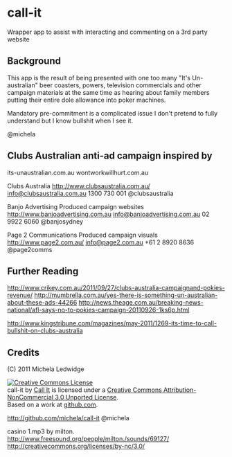 call-it
=======

Wrapper app to assist with interacting and commenting on a 3rd party website

Background
----------

This app is the result of being presented with one too many "It's Un-australian" beer coasters, powers, television commercials and other campaign materials at the same time as hearing about family members putting their entire dole allowance into poker machines.

Mandatory pre-commitment is a complicated issue I don't pretend to fully understand but I know bullshit when I see it. 

@michela 

Clubs Australian anti-ad campaign inspired by 
---------------------------------------------

its-unaustralian.com.au
wontworkwillhurt.com.au

Clubs Australia
http://www.clubsaustralia.com.au/
info@clubsaustralia.com.au
1300 730 001
@clubsaustralia

Banjo Advertising
Produced campaign websites
http://www.banjoadvertising.com.au
info@banjoadvertising.com.au
02 9922 6060
@banjosydney

Page 2 Communications
Produced campaign visuals
http://www.page2.com.au/
info@page2.com.au
+61 2 8920 8636
@page2comms


Further Reading
---------------

http://www.crikey.com.au/2011/09/27/clubs-australia-campaignand-pokies-revenue/
http://mumbrella.com.au/yes-there-is-something-un-australian-about-these-ads-44266
http://news.theage.com.au/breaking-news-national/afl-says-no-to-pokies-campaign-20110926-1ks6p.html

http://www.kingstribune.com/magazines/may-2011/1269-its-time-to-call-bullshit-on-clubs-australia

Credits
-------

(C) 2011 Michela Ledwidge

<a rel="license" href="http://creativecommons.org/licenses/by-nc/3.0/"><img alt="Creative Commons License" style="border-width:0" src="http://i.creativecommons.org/l/by-nc/3.0/88x31.png" /></a><br /><span xmlns:dct="http://purl.org/dc/terms/" href="http://purl.org/dc/dcmitype/InteractiveResource" property="dct:title" rel="dct:type">call-it</span> by <a xmlns:cc="http://creativecommons.org/ns#" href="http://is.gd/callit" property="cc:attributionName" rel="cc:attributionURL">Call It</a> is licensed under a <a rel="license" href="http://creativecommons.org/licenses/by-nc/3.0/">Creative Commons Attribution-NonCommercial 3.0 Unported License</a>.<br />Based on a work at <a xmlns:dct="http://purl.org/dc/terms/" href="http://github.com/michela/call-it" rel="dct:source">github.com</a>.


http://github.com/michela/call-it
@michela

casino 1.mp3 by milton.
http://www.freesound.org/people/milton./sounds/69127/
http://creativecommons.org/licenses/by-nc/3.0/


